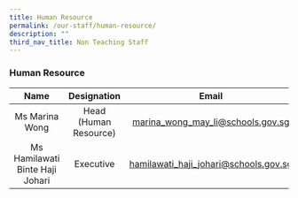 ```yaml
---
title: Human Resource
permalink: /our-staff/human-resource/
description: ""
third_nav_title: Non Teaching Staff
---
```

### Human Resource

| Name | Designation | Email |
|:---:|:---:|:---:|
| Ms Marina Wong | Head (Human Resource) | [marina\_wong\_may\_li@schools.gov.sg](mailto:marina_wong_may_li@schools.gov.sg) |
| Ms Hamilawati Binte Haji Johari | Executive | [hamilawati\_haji\_johari@schools.gov.sg](mailto:hamilawati_haji_johari@schools.gov.sg) |